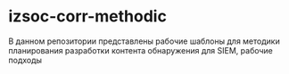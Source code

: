 # izsoc-corr-methodic
В данном репозитории представлены рабочие шаблоны для методики планирования разработки контента обнаружения для SIEM, рабочие подходы

